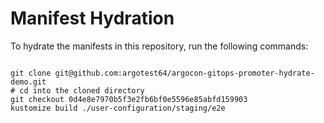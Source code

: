 
# Manifest Hydration

To hydrate the manifests in this repository, run the following commands:

```shell

git clone git@github.com:argotest64/argocon-gitops-promoter-hydrate-demo.git
# cd into the cloned directory
git checkout 0d4e8e7970b5f3e2fb6bf0e5596e85abfd159903
kustomize build ./user-configuration/staging/e2e
```
